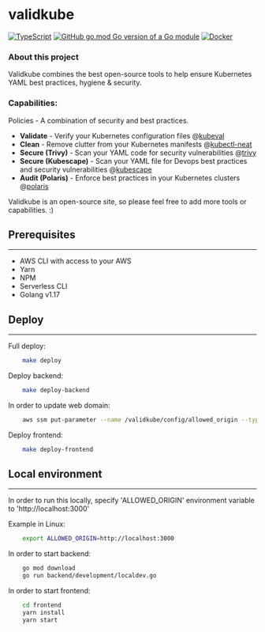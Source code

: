 # validkube

[![TypeScript](https://badgen.net/badge/icon/typescript?icon=typescript&label)](https://typescriptlang.org)
[![GitHub go.mod Go version of a Go module](https://img.shields.io/github/go-mod/go-version/gomods/athens.svg)](https://github.com/gomods/athens) [![Docker](https://badgen.net/badge/icon/docker?icon=docker&label)](https://https://docker.com/)

### About this project

Validkube combines the best open-source tools to help ensure Kubernetes YAML best practices, hygiene & security.

### Capabilities:

Policies - A combination of security and best practices.

- **Validate** - Verify your Kubernetes configuration files @[kubeval](https://github.com/instrumenta/kubeval)
- **Clean** - Remove clutter from your Kubernetes manifests @[kubectl-neat](https://github.com/itaysk/kubectl-neat)
- **Secure (Trivy)** - Scan your YAML code for security vulnerabilities @[trivy](https://github.com/aquasecurity/trivy)
- **Secure (Kubescape)** - Scan your YAML file for Devops best practices and security vulnerabilities @[kubescape](https://github.com/armosec/kubescape)
- **Audit (Polaris)** - Enforce best practices in your Kubernetes clusters @[polaris](https://github.com/FairwindsOps/polaris)

Validkube is an open-source site, so please feel free to add more tools or capabilities. :)

## Prerequisites

---

- AWS CLI with access to your AWS
- Yarn
- NPM
- Serverless CLI
- Golang v1.17

## Deploy

---

Full deploy:

```bash
    make deploy
```

Deploy backend:

```bash
    make deploy-backend
```

In order to update web domain:

```bash
    aws ssm put-parameter --name /validkube/config/allowed_origin --type String --value {frontend-domain} --overwrite
```

Deploy frontend:

```bash
    make deploy-frontend
```

## Local environment

---

In order to run this locally, specify 'ALLOWED_ORIGIN' environment variable to 'http://localhost:3000'

Example in Linux:

```bash
    export ALLOWED_ORIGIN=http://localhost:3000
```

In order to start backend:

```bash
    go mod download
    go run backend/development/localdev.go
```

In order to start frontend:

```bash
    cd frontend
    yarn install
    yarn start
```
